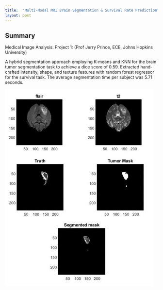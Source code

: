 ```yaml
---
title:  "Multi-Modal MRI Brain Segmentation & Survival Rate Prediction"
layout: post
---
```



## Summary
Medical Image Analysis: Project 1: (Prof Jerry Prince, ECE, Johns Hopkins University)

A hybrid segmentation approach employing K-means and KNN for the brain tumor segmentation task to achieve a dice score of 0.59. Extracted hand-crafted intensity, shape, and texture features with random forest regressor for the survival task.
The average segmentation time per subject was 5.71 seconds. 

![Example](/assets/multi-modal.jpg)
